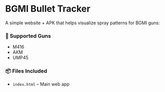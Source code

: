 # BGMI Bullet Tracker

A simple website + APK that helps visualize spray patterns for BGMI guns:

### 🔫 Supported Guns
- M416
- AKM
- UMP45

### 📦 Files Included
- `index.html` – Main web app
